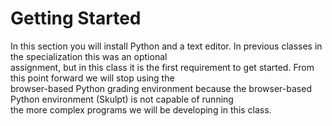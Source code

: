 # Getting Started

In this section you will install Python and a text editor. In previous classes in the specialization this was an optional<br>
assignment, but in this class it is the first requirement to get started. From this point forward we will stop using the <br>
browser-based Python grading environment because the browser-based Python environment (Skulpt) is not capable of running <br>
the more complex programs we will be developing in this class.
